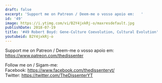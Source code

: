 ```yaml
---
draft: false
excerpt: 'Support me on Patreon / Deem-me o vosso apoio em:   '
id: '49'
image: https://i.ytimg.com/vi/B2Y4jxkRj-o/maxresdefault.jpg
publishDate: 2018-07-19
title: '#49 Robert Boyd: Gene-Culture Coevolution, Cultural Evolution'
youtubeid: B2Y4jxkRj-o
---
```

<div class="timelinks">

Support me on Patreon / Deem-me o vosso apoio em:   
https://www.patreon.com/thedissenter

Follow me on / Sigam-me:  
Facebook: https://www.facebook.com/thedissenteryt/  
Twitter: https://twitter.com/TheDissenterYT
</div>

